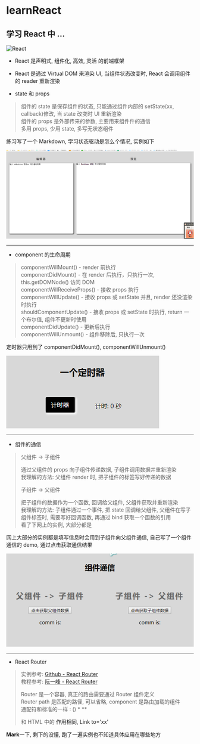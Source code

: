 # learnReact


## 学习 React 中 ...


![React](http://yiming465.com/wp-content/uploads/2016/09/9FF923C456668F2850BE562B46A84414.png)

- React 是声明式, 组件化, 高效, 灵活 的前端框架

- React 是通过 Virtual DOM 来渲染 UI, 当组件状态改变时, React 会调用组件的 reader 重新渲染

- state 和 props

> 组件的 state 是保存组件的状态, 只能通过组件内部的 setState(xx, callback)修改, 当 state 改变时 UI 重新渲染  
> 组件的 props 是外部传来的参数, 主要用来组件件的通信  
> 多用 props, 少用 state, 多写无状态组件

练习写了一个 Markdown, 学习状态驱动是怎么个情况, 实例如下

![screenshots](https://github.com/Crayoncyann/learnReact/blob/master/screenshots/md.gif)

---

- component 的生命周期

> componentWillMount() - render 前执行  
> componentDidMount() - 在 render 后执行，只执行一次, this.getDOMNode() 访问 DOM  
> componentWillReceiveProps() - 接收 props 执行  
> componentWillUpdate() - 接收 props 或 setState 并且, render 还没渲染时执行  
> shouldComponentUpdate() - 接收 props 或 setState 时执行, return 一个布尔值, 组件不更新时使用  
> componentDidUpdate() - 更新后执行  
> componentWillUnmount() - 组件移除后, 只执行一次

定时器只用到了 componentDidMount(), componentWillUnmount()

![定时器](https://github.com/Crayoncyann/learnReact/blob/master/screenshots/lifecycle.gif)

---

- 组件的通信

> 父组件 -> 子组件
>
> 通过父组件的 props 向子组件传递数据, 子组件调用数据并重新渲染  
> 我理解的方法: 父组件 render 时, 把子组件的标签写好传递的数据
>
> 子组件 -> 父组件
>
> 把子组件的数据作为一个函数, 回调给父组件, 父组件获取并重新渲染  
> 我理解的方法: 子组件通过一个事件, 把 state 回调给父组件, 父组件在写子组件标签时, 需要写好回调函数, 再通过 bind 获取一个函数的引用  
> 看了下网上的实例, 大部分都是

网上大部分的实例都是填写信息时会用到子组件向父组件通信, 自己写了一个组件通信的 demo, 通过点击获取通信结果

![组件通信](https://github.com/Crayoncyann/learnReact/blob/master/screenshots/componpentComm.gif)

---

- React Router

> 实例参考: [Github - React Router](https://github.com/reactjs/react-router-tutorial/tree/master/lessons)  
> 教程参考: [阮一峰 - React Router](http://www.ruanyifeng.com/blog/2016/05/react_router.html)  
>
> Router 是一个容器, 真正的路由需要通过 Router 组件定义  
> Router path 是匹配的路径, 可以省略, component 是路由加载的组件  
> 通配符和标准的一样 : () * **  
> <Link> 和 HTML 中的 <a> 作用相同, Link to='xx'

**Mark**一下, 剩下的没懂, 跑了一遍实例也不知道具体应用在哪些地方
